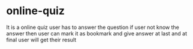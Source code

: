 # online-quiz
It is a online quiz user has to answer the question if user not know the answer then user can mark it as bookmark and give answer at last and at final user will get their result
